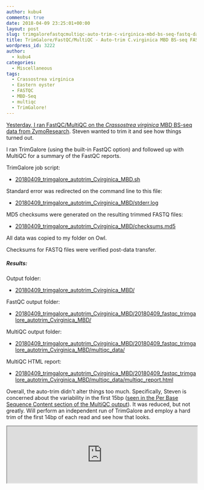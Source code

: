 ```yaml
---
author: kubu4
comments: true
date: 2018-04-09 23:25:01+00:00
layout: post
slug: trimgalorefastqcmultiqc-auto-trim-c-virginica-mbd-bs-seq-fastq-data
title: TrimGalore/FastQC/MultiQC - Auto-trim C.virginica MBD BS-seq FASTQ data
wordpress_id: 3222
author:
  - kubu4
categories:
  - Miscellaneous
tags:
  - Crassostrea virginica
  - Eastern oyster
  - FASTQC
  - MBD-Seq
  - multiqc
  - TrimGalore!
---
```


[Yesterday, I ran FastQC/MultiQC on the _Crassostrea virginica_ MBD BS-seq data from ZymoResearch](https://robertslab.github.io/sams-notebook/2018-04-09-fastqcmultiqc-c-virginica-mbd-bs-seq-data.html). Steven wanted to trim it and see how things turned out.

I ran TrimGalore (using the built-in FastQC option) and followed up with MultiQC for a summary of the FastQC reports.

TrimGalore job script:





  * [20180409_trimgalore_autotrim_Cvirginica_MBD.sh](https://owl.fish.washington.edu/Athaliana/20180409_trimgalore_autotrim_Cvirginica_MBD/20180409_trimgalore_autotrim_Cvirginica_MBD.sh)



Standard error was redirected on the command line to this file:



  * [20180409_trimgalore_autotrim_Cvirginica_MBD/stderr.log](https://owl.fish.washington.edu/Athaliana/20180409_trimgalore_autotrim_Cvirginica_MBD/stderr.log)



MD5 checksums were generated on the resulting trimmed FASTQ files:



  * [20180409_trimgalore_autotrim_Cvirginica_MBD/checksums.md5](https://owl.fish.washington.edu/Athaliana/20180409_trimgalore_autotrim_Cvirginica_MBD/checksums.md5)



All data was copied to my folder on Owl.

Checksums for FASTQ files were verified post-data transfer.



##### Results:



Output folder:





  * [20180409_trimgalore_autotrim_Cvirginica_MBD/](https://owl.fish.washington.edu/Athaliana/20180409_trimgalore_autotrim_Cvirginica_MBD/)



FastQC output folder:



  * [20180409_trimgalore_autotrim_Cvirginica_MBD/20180409_fastqc_trimgalore_autotrim_Cvirginica_MBD/](https://owl.fish.washington.edu/Athaliana/20180409_trimgalore_autotrim_Cvirginica_MBD/20180409_fastqc_trimgalore_autotrim_Cvirginica_MBD/)



MultiQC output folder:



  * [20180409_trimgalore_autotrim_Cvirginica_MBD/20180409_fastqc_trimgalore_autotrim_Cvirginica_MBD/multiqc_data/](https://owl.fish.washington.edu/Athaliana/20180409_trimgalore_autotrim_Cvirginica_MBD/20180409_fastqc_trimgalore_autotrim_Cvirginica_MBD/multiqc_data/)



MultiQC HTML report:



  * [20180409_trimgalore_autotrim_Cvirginica_MBD/20180409_fastqc_trimgalore_autotrim_Cvirginica_MBD/multiqc_data/multiqc_report.html](https://owl.fish.washington.edu/Athaliana/20180409_trimgalore_autotrim_Cvirginica_MBD/20180409_fastqc_trimgalore_autotrim_Cvirginica_MBD/multiqc_data/multiqc_report.html)



Overall, the auto-trim didn't alter things too much. Specifically, Steven is concerned about the variability in the first 15bp ([seen in the Per Base Sequence Content section of the MultiQC output](https://owl.fish.washington.edu/Athaliana/20180409_trimgalore_autotrim_Cvirginica_MBD/20180409_fastqc_trimgalore_autotrim_Cvirginica_MBD/multiqc_data/multiqc_report.html#fastqc_per_base_sequence_content)). It was reduced, but not greatly. Will perform an independent run of TrimGalore and employ a hard trim of the first 14bp of each read and see how that looks.

<iframe src="https://owl.fish.washington.edu/Athaliana/20180409_trimgalore_autotrim_Cvirginica_MBD/20180409_fastqc_trimgalore_autotrim_Cvirginica_MBD/multiqc_data/multiqc_report.html" width="100%" same_height_as="window" scrolling="yes"></iframe>
